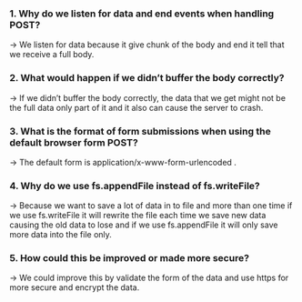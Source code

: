 ### 1. Why do we listen for data and end events when handling POST? 
-> We listen for data because it give chunk of the body and end it tell that we receive a full 
body.
### 2. What would happen if we didn’t buffer the body correctly?  
-> If we didn’t buffer the body correctly, the data that we get might not be the full data 
only part of it and it also can cause the server to crash. 
### 3. What is the format of form submissions when using the default browser form POST? 
-> The default form is application/x-www-form-urlencoded .  
### 4. Why do we use fs.appendFile instead of fs.writeFile? 
-> Because we want to save a lot of data in to file and more than one time if we use 
fs.writeFile it will rewrite the file each time we save new data causing the old data to 
lose and if we use fs.appendFile it will only save more data into the file only.  
### 5. How could this be improved or made more secure? 
-> We could improve this by validate the form of the data and use https for more secure 
and encrypt the data.  